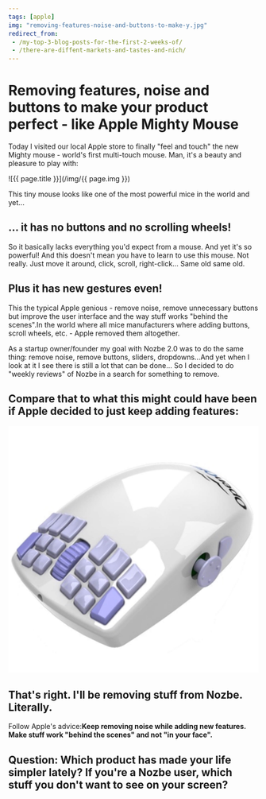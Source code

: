 ```yaml
---
tags: [apple]
img: "removing-features-noise-and-buttons-to-make-y.jpg"
redirect_from:
 - /my-top-3-blog-posts-for-the-first-2-weeks-of/
 - /there-are-diffent-markets-and-tastes-and-nich/
---
```


# Removing features, noise and buttons to make your product perfect - like Apple Mighty Mouse

Today I visited our local Apple store to finally "feel and touch" the new Mighty mouse - world's first multi-touch mouse. Man, it's a beauty and pleasure to play with:

<!--More-->

![{{ page.title }}](/img/{{ page.img }})

This tiny mouse looks like one of the most powerful mice in the world and yet...

## ... it has no buttons and no scrolling wheels!

So it basically lacks everything you'd expect from a mouse. And yet it's so powerful! And this doesn't mean you have to learn to use this mouse. Not really. Just move it around, click, scroll, right-click... Same old same old.

## Plus it has new gestures even!

This the typical Apple genious - remove noise, remove unnecessary buttons but improve the user interface and the way stuff works "behind the scenes".In the world where all mice manufacturers where adding buttons, scroll wheels, etc. - Apple removed them altogether.

As a startup owner/founder my goal with Nozbe 2.0 was to do the same thing: remove noise, remove buttons, sliders, dropdowns...And yet when I look at it I see there is still a lot that can be done... So I decided to do "weekly reviews" of Nozbe in a search for something to remove.

## Compare that to what this might could have been if Apple decided to just keep adding features:

![{{ page.title }} 2](/img/removing-features-noise-and-buttons-to-make-y-2.jpg)

## That's right. I'll be removing stuff from Nozbe. Literally.

Follow Apple's advice:**Keep removing noise while adding new features. Make stuff work "behind the scenes" and not "in your face".**

## Question: Which product has made your life simpler lately? If you're a Nozbe user, which stuff you don't want to see on your screen?


[n]: https://michael.gratis/nozbe